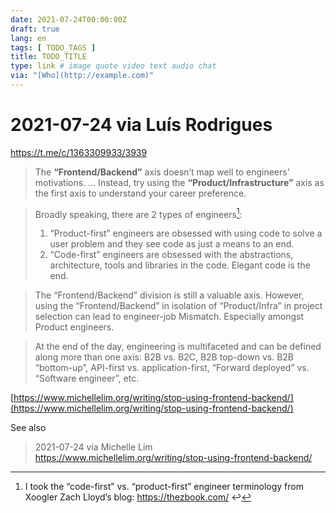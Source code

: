 ```yaml
---
date: 2021-07-24T00:00:00Z
draft: true
lang: en
tags: [ TODO_TAGS ]
title: TODO_TITLE
type: link # image quote video text audio chat
via: "[Who](http://example.com)"
---
```



# 2021-07-24 via Luís Rodrigues
https://t.me/c/1363309933/3939


> The **“Frontend/Backend”** axis doesn’t map well to engineers’ motivations.  … Instead, try using the **“Product/Infrastructure”** axis as the first axis to understand your career preference.

> Broadly speaking, there are 2 types of engineers[^2]:
>
> 1. “Product-first” engineers are obsessed with using code to solve a user problem and they see code as just a means to an end.
> 2. “Code-first” engineers are obsessed with the abstractions, architecture, tools and libraries in the code. Elegant code is the end.
>
> [^2]: I took the “code-first” vs. “product-first” engineer terminology from Xoogler Zach Lloyd’s blog: https://thezbook.com/ ↩︎

> The “Frontend/Backend” division is still a valuable axis. However, using the “Frontend/Backend” in isolation of “Product/Infra” in project selection can lead to engineer-job Mismatch. Especially amongst Product engineers.

> At the end of the day, engineering is multifaceted and can be defined along more than one axis: B2B vs. B2C, B2B top-down vs. B2B “bottom-up”, API-first vs. application-first, “Forward deployed” vs. “Software engineer”, etc.

[https://www.michellelim.org/writing/stop-using-frontend-backend/](https://www.michellelim.org/writing/stop-using-frontend-backend/)

See also
> 2021-07-24 via Michelle Lim
> https://www.michellelim.org/writing/stop-using-frontend-backend/

